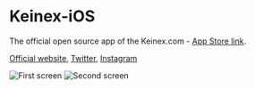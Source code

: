 # Keinex-iOS
The official open source app of the Keinex.com - [App Store link](https://itunes.apple.com/app/keinex/id1141684547).

[Official website](http://keinex.com), [Twitter](https://twitter.com/keinex_com), [Instagram](https://www.instagram.com/keinex)


![First screen](https://github.com/AndreyBaranchikov/Keinex-iOS/blob/master/1.jpg) ![Second screen](https://github.com/AndreyBaranchikov/Keinex-iOS/blob/master/2.jpg)
